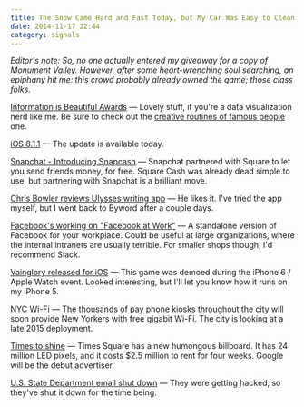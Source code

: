 ```yaml
---
title: The Snow Came Hard and Fast Today, but My Car Was Easy to Clean Off
date: 2014-11-17 22:44
category: signals
---
```

_Editor's note: So, no one actually entered my giveaway for a copy of Monument Valley. However, after some heart-wrenching soul searching, an epiphany hit me: this crowd probably already owned the game; those class folks._

[Information is Beautiful Awards](http://www.informationisbeautifulawards.com/news/49-2014-the-winners) &mdash; Lovely stuff, if you're a data visualization nerd like me. Be sure to check out the [creative routines of famous people](http://www.informationisbeautifulawards.com/showcase/483-creative-routines) one.

[iOS 8.1.1](http://www.imore.com/ios-811-lands-bug-fixes-and-performance-improvements-ipad-2-and-iphone-4s) &mdash; The update is available today.

[Snapchat - Introducing Snapcash](http://blog.snapchat.com/post/102895720555/introducing-snapcash) &mdash; Snapchat partnered with Square to let you send friends money, for free. Square Cash was already dead simple to use, but partnering with Snapchat is a brilliant move.

[Chris Bowler reviews Ulysses writing app](http://chrisbowler.com/journal/ulysses) &mdash; He likes it. I've tried the app myself, but I went back to Byword after a couple days.

[Facebook's working on "Facebook at Work"](http://www.reuters.com/article/2014/11/17/us-facebook-website-idUSKCN0J108920141117) &mdash; A standalone version of Facebook for your workplace. Could be useful at large organizations, where the internal intranets are usually terrible. For smaller shops though, I'd recommend Slack.

[Vainglory released for iOS](http://www.cultofmac.com/303321/vainglory/) &mdash; This game was demoed during the iPhone 6 / Apple Watch event. Looked interesting, but I'll let you know how it runs on my iPhone 5.

[NYC Wi-Fi](http://recode.net/2014/11/17/new-york-city-to-offer-free-gigabit-wi-fi-in-2015/) &mdash; The thousands of pay phone kiosks throughout the city will soon provide New Yorkers with free gigabit Wi-Fi. The city is looking at a late 2015 deployment.  

[Times to shine](http://www.nytimes.com/2014/11/17/business/media/times-squares-biggest-and-most-expensive-digital-billboard-is-set-to-shine-.html) &mdash; Times Square has a new humongous billboard. It has 24 million LED pixels, and it costs $2.5 million to rent for four weeks. Google will be the debut advertiser.

[U.S. State Department email shut down](http://boingboing.net/2014/11/17/u-s-state-department-email-sy.html) &mdash; They were getting hacked, so they've shut it down for the time being.
